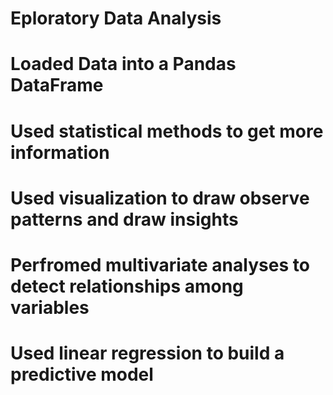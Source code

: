 # Eploratory Data Analysis
# Loaded Data into a Pandas DataFrame
# Used statistical methods to get more information
# Used visualization to draw observe patterns and draw insights
# Perfromed multivariate analyses to detect relationships among variables
# Used linear regression to build a predictive model

